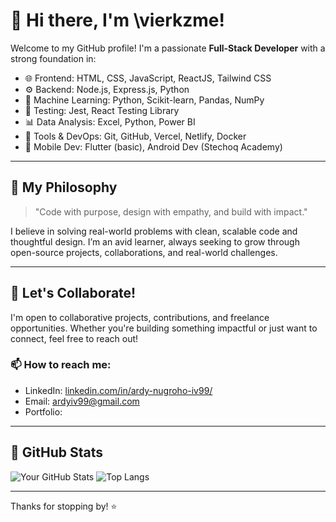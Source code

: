 # 🚀 Hi there, I'm \vierkzme!

Welcome to my GitHub profile! I'm a passionate **Full-Stack Developer** with a strong foundation in:

* 🌐 Frontend: HTML, CSS, JavaScript, ReactJS, Tailwind CSS
* ⚙️ Backend: Node.js, Express.js, Python
* 🧠 Machine Learning: Python, Scikit-learn, Pandas, NumPy
* 🧪 Testing: Jest, React Testing Library
* 📊 Data Analysis: Excel, Python, Power BI
* 🧰 Tools & DevOps: Git, GitHub, Vercel, Netlify, Docker
* 📱 Mobile Dev: Flutter (basic), Android Dev (Stechoq Academy)

---

## 🧠 My Philosophy

> "Code with purpose, design with empathy, and build with impact."

I believe in solving real-world problems with clean, scalable code and thoughtful design. I’m an avid learner, always seeking to grow through open-source projects, collaborations, and real-world challenges.

---

## 🤝 Let's Collaborate!

I'm open to collaborative projects, contributions, and freelance opportunities. Whether you're building something impactful or just want to connect, feel free to reach out!

### 📫 How to reach me:

* LinkedIn: [linkedin.com/in/ardy-nugroho-iv99/](https://linkedin.com/in/ardy-nugroho-iv99)
* Email: [ardyiv99@gmail.com](mailto:ardyiv99@gmail.com)
* Portfolio: 

---

## 🧾 GitHub Stats

![Your GitHub Stats](https://github-readme-stats.vercel.app/api?username=vierkzme\&show_icons=true\&theme=tokyonight)
![Top Langs](https://github-readme-stats.vercel.app/api/top-langs/?username=vierkzme\&layout=compact\&theme=tokyonight)

---

Thanks for stopping by! ⭐
